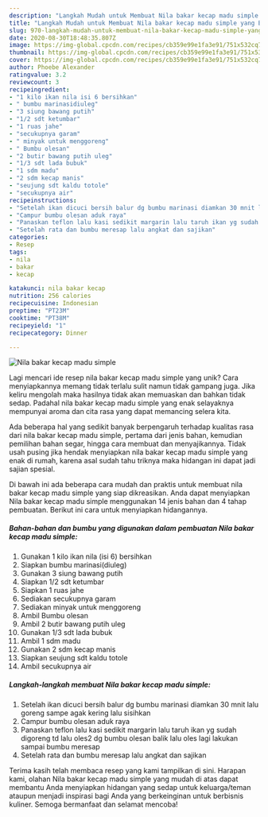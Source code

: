 ```yaml
---
description: "Langkah Mudah untuk Membuat Nila bakar kecap madu simple yang Bisa Manjain Lidah"
title: "Langkah Mudah untuk Membuat Nila bakar kecap madu simple yang Bisa Manjain Lidah"
slug: 970-langkah-mudah-untuk-membuat-nila-bakar-kecap-madu-simple-yang-bisa-manjain-lidah
date: 2020-08-30T18:48:35.807Z
image: https://img-global.cpcdn.com/recipes/cb359e99e1fa3e91/751x532cq70/nila-bakar-kecap-madu-simple-foto-resep-utama.jpg
thumbnail: https://img-global.cpcdn.com/recipes/cb359e99e1fa3e91/751x532cq70/nila-bakar-kecap-madu-simple-foto-resep-utama.jpg
cover: https://img-global.cpcdn.com/recipes/cb359e99e1fa3e91/751x532cq70/nila-bakar-kecap-madu-simple-foto-resep-utama.jpg
author: Phoebe Alexander
ratingvalue: 3.2
reviewcount: 3
recipeingredient:
- "1 kilo ikan nila isi 6 bersihkan"
- " bumbu marinasidiuleg"
- "3 siung bawang putih"
- "1/2 sdt ketumbar"
- "1 ruas jahe"
- "secukupnya garam"
- " minyak untuk menggoreng"
- " Bumbu olesan"
- "2 butir bawang putih uleg"
- "1/3 sdt lada bubuk"
- "1 sdm madu"
- "2 sdm kecap manis"
- "seujung sdt kaldu totole"
- "secukupnya air"
recipeinstructions:
- "Setelah ikan dicuci bersih balur dg bumbu marinasi diamkan 30 mnit lalu goreng sampe agak kering lalu sisihkan"
- "Campur bumbu olesan aduk raya"
- "Panaskan teflon lalu kasi sedikit margarin lalu taruh ikan yg sudah digoreng td lalu oles2 dg bumbu olesan balik lalu oles lagi lakukan sampai bumbu meresap"
- "Setelah rata dan bumbu meresap lalu angkat dan sajikan"
categories:
- Resep
tags:
- nila
- bakar
- kecap

katakunci: nila bakar kecap 
nutrition: 256 calories
recipecuisine: Indonesian
preptime: "PT23M"
cooktime: "PT38M"
recipeyield: "1"
recipecategory: Dinner

---
```



![Nila bakar kecap madu simple](https://img-global.cpcdn.com/recipes/cb359e99e1fa3e91/751x532cq70/nila-bakar-kecap-madu-simple-foto-resep-utama.jpg)

Lagi mencari ide resep nila bakar kecap madu simple yang unik? Cara menyiapkannya memang tidak terlalu sulit namun tidak gampang juga. Jika keliru mengolah maka hasilnya tidak akan memuaskan dan bahkan tidak sedap. Padahal nila bakar kecap madu simple yang enak selayaknya mempunyai aroma dan cita rasa yang dapat memancing selera kita.

Ada beberapa hal yang sedikit banyak berpengaruh terhadap kualitas rasa dari nila bakar kecap madu simple, pertama dari jenis bahan, kemudian pemilihan bahan segar, hingga cara membuat dan menyajikannya. Tidak usah pusing jika hendak menyiapkan nila bakar kecap madu simple yang enak di rumah, karena asal sudah tahu triknya maka hidangan ini dapat jadi sajian spesial.




Di bawah ini ada beberapa cara mudah dan praktis untuk membuat nila bakar kecap madu simple yang siap dikreasikan. Anda dapat menyiapkan Nila bakar kecap madu simple menggunakan 14 jenis bahan dan 4 tahap pembuatan. Berikut ini cara untuk menyiapkan hidangannya.

<!--inarticleads1-->

##### Bahan-bahan dan bumbu yang digunakan dalam pembuatan Nila bakar kecap madu simple:

1. Gunakan 1 kilo ikan nila (isi 6) bersihkan
1. Siapkan  bumbu marinasi(diuleg)
1. Gunakan 3 siung bawang putih
1. Siapkan 1/2 sdt ketumbar
1. Siapkan 1 ruas jahe
1. Sediakan secukupnya garam
1. Sediakan  minyak untuk menggoreng
1. Ambil  Bumbu olesan
1. Ambil 2 butir bawang putih uleg
1. Gunakan 1/3 sdt lada bubuk
1. Ambil 1 sdm madu
1. Gunakan 2 sdm kecap manis
1. Siapkan seujung sdt kaldu totole
1. Ambil secukupnya air




<!--inarticleads2-->

##### Langkah-langkah membuat Nila bakar kecap madu simple:

1. Setelah ikan dicuci bersih balur dg bumbu marinasi diamkan 30 mnit lalu goreng sampe agak kering lalu sisihkan
1. Campur bumbu olesan aduk raya
1. Panaskan teflon lalu kasi sedikit margarin lalu taruh ikan yg sudah digoreng td lalu oles2 dg bumbu olesan balik lalu oles lagi lakukan sampai bumbu meresap
1. Setelah rata dan bumbu meresap lalu angkat dan sajikan




Terima kasih telah membaca resep yang kami tampilkan di sini. Harapan kami, olahan Nila bakar kecap madu simple yang mudah di atas dapat membantu Anda menyiapkan hidangan yang sedap untuk keluarga/teman ataupun menjadi inspirasi bagi Anda yang berkeinginan untuk berbisnis kuliner. Semoga bermanfaat dan selamat mencoba!
